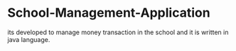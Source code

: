 # School-Management-Application
its developed to manage money transaction in the school and it is written in java language.
